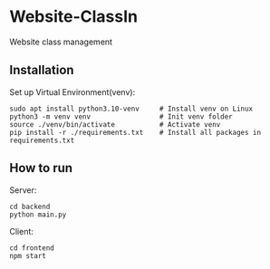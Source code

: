# Website-ClassIn
Website class management

##  Installation
Set up Virtual Environment(venv):
```
sudo apt install python3.10-venv     # Install venv on Linux
python3 -m venv venv                 # Init venv folder 
source ./venv/bin/activate           # Activate venv
pip install -r ./requirements.txt    # Install all packages in requirements.txt
```
##  How to run
Server:
```
cd backend
python main.py
```
Client:
```
cd frontend
npm start
```
